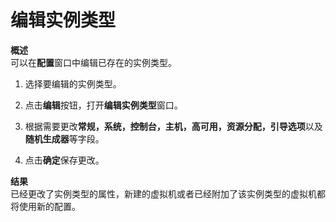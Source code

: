 # 编辑实例类型
**概述**</br>
可以在**配置**窗口中编辑已存在的实例类型。
1. 选择要编辑的实例类型。

2. 点击**编辑**按钮，打开**编辑实例类型**窗口。

3. 根据需要更改**常规，系统，控制台，主机，高可用，资源分配，引导选项**以及**随机生成器**等字段。
4. 点击**确定**保存更改。

**结果**</br>
已经更改了实例类型的属性，新建的虚拟机或者已经附加了该实例类型的虚拟机都将使用新的配置。
